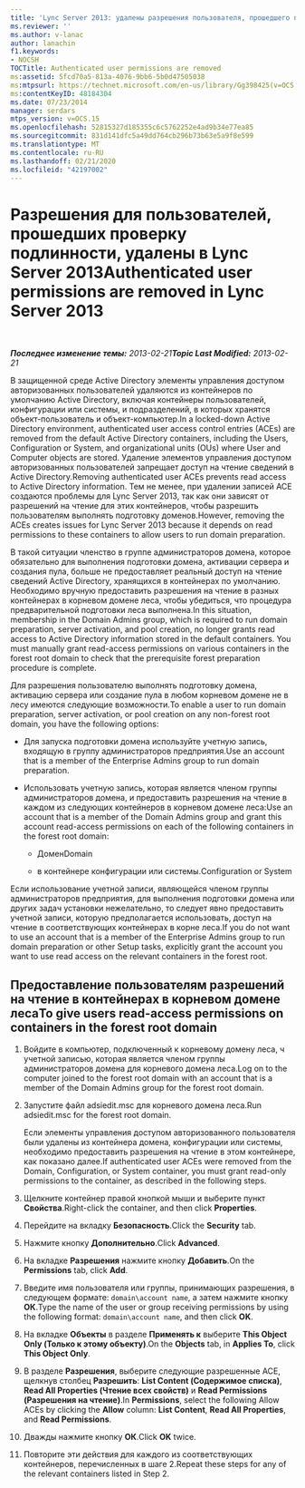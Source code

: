 ```yaml
---
title: 'Lync Server 2013: удалены разрешения пользователя, прошедшего проверку подлинности'
ms.reviewer: ''
ms.author: v-lanac
author: lanachin
f1.keywords:
- NOCSH
TOCTitle: Authenticated user permissions are removed
ms:assetid: 5fcd70a5-813a-4076-9bb6-5b0d47505038
ms:mtpsurl: https://technet.microsoft.com/en-us/library/Gg398425(v=OCS.15)
ms:contentKeyID: 48184304
ms.date: 07/23/2014
manager: serdars
mtps_version: v=OCS.15
ms.openlocfilehash: 52815327d185355c6c5762252e4ad9b34e77ea85
ms.sourcegitcommit: 831d141dfc5a49dd764cb296b73b63e5a9f8e599
ms.translationtype: MT
ms.contentlocale: ru-RU
ms.lasthandoff: 02/21/2020
ms.locfileid: "42197002"
---
```

<div data-xmlns="http://www.w3.org/1999/xhtml">

<div class="topic" data-xmlns="http://www.w3.org/1999/xhtml" data-msxsl="urn:schemas-microsoft-com:xslt" data-cs="https://msdn.microsoft.com/">

<div data-asp="https://msdn2.microsoft.com/asp">

# <a name="authenticated-user-permissions-are-removed-in-lync-server-2013"></a><span data-ttu-id="10b55-102">Разрешения для пользователей, прошедших проверку подлинности, удалены в Lync Server 2013</span><span class="sxs-lookup"><span data-stu-id="10b55-102">Authenticated user permissions are removed in Lync Server 2013</span></span>

</div>

<div id="mainSection">

<div id="mainBody">

<span> </span>

<span data-ttu-id="10b55-103">_**Последнее изменение темы:** 2013-02-21_</span><span class="sxs-lookup"><span data-stu-id="10b55-103">_**Topic Last Modified:** 2013-02-21_</span></span>

<span data-ttu-id="10b55-104">В защищенной среде Active Directory элементы управления доступом авторизованных пользователей удаляются из контейнеров по умолчанию Active Directory, включая контейнеры пользователей, конфигурации или системы, и подразделений, в которых хранятся объект-пользователь и объект-компьютер.</span><span class="sxs-lookup"><span data-stu-id="10b55-104">In a locked-down Active Directory environment, authenticated user access control entries (ACEs) are removed from the default Active Directory containers, including the Users, Configuration or System, and organizational units (OUs) where User and Computer objects are stored.</span></span> <span data-ttu-id="10b55-105">Удаление элементов управления доступом авторизованных пользователей запрещает доступ на чтение сведений в Active Directory.</span><span class="sxs-lookup"><span data-stu-id="10b55-105">Removing authenticated user ACEs prevents read access to Active Directory information.</span></span> <span data-ttu-id="10b55-106">Тем не менее, при удалении записей ACE создаются проблемы для Lync Server 2013, так как они зависят от разрешений на чтение для этих контейнеров, чтобы разрешить пользователям выполнять подготовку доменов.</span><span class="sxs-lookup"><span data-stu-id="10b55-106">However, removing the ACEs creates issues for Lync Server 2013 because it depends on read permissions to these containers to allow users to run domain preparation.</span></span>

<span data-ttu-id="10b55-p102">В такой ситуации членство в группе администраторов домена, которое обязательно для выполнения подготовки домена, активации сервера и создания пула, больше не предоставляет реальный доступ на чтение сведений Active Directory, хранящихся в контейнерах по умолчанию. Необходимо вручную предоставить разрешения на чтение в разных контейнерах в корневом домене леса, чтобы убедиться, что процедура предварительной подготовки леса выполнена.</span><span class="sxs-lookup"><span data-stu-id="10b55-p102">In this situation, membership in the Domain Admins group, which is required to run domain preparation, server activation, and pool creation, no longer grants read access to Active Directory information stored in the default containers. You must manually grant read-access permissions on various containers in the forest root domain to check that the prerequisite forest preparation procedure is complete.</span></span>

<span data-ttu-id="10b55-109">Для разрешения пользователю выполнять подготовку домена, активацию сервера или создание пула в любом корневом домене не в лесу имеются следующие возможности.</span><span class="sxs-lookup"><span data-stu-id="10b55-109">To enable a user to run domain preparation, server activation, or pool creation on any non-forest root domain, you have the following options:</span></span>

  - <span data-ttu-id="10b55-110">Для запуска подготовки домена используйте учетную запись, входящую в группу администраторов предприятия.</span><span class="sxs-lookup"><span data-stu-id="10b55-110">Use an account that is a member of the Enterprise Admins group to run domain preparation.</span></span>

  - <span data-ttu-id="10b55-111">Использовать учетную запись, которая является членом группы администраторов домена, и предоставить разрешения на чтение в каждом из следующих контейнеров в корневом домене леса:</span><span class="sxs-lookup"><span data-stu-id="10b55-111">Use an account that is a member of the Domain Admins group and grant this account read-access permissions on each of the following containers in the forest root domain:</span></span>
    
      - <span data-ttu-id="10b55-112">Домен</span><span class="sxs-lookup"><span data-stu-id="10b55-112">Domain</span></span>
    
      - <span data-ttu-id="10b55-113">в контейнере конфигурации или системы.</span><span class="sxs-lookup"><span data-stu-id="10b55-113">Configuration or System</span></span>

<span data-ttu-id="10b55-114">Если использование учетной записи, являющейся членом группы администраторов предприятия, для выполнения подготовки домена или других задач установки нежелательно, то следует явно предоставить учетной записи, которую предполагается использовать, доступ на чтение в соответствующих контейнерах в корне леса.</span><span class="sxs-lookup"><span data-stu-id="10b55-114">If you do not want to use an account that is a member of the Enterprise Admins group to run domain preparation or other Setup tasks, explicitly grant the account you want to use read access on the relevant containers in the forest root.</span></span>

<div>

## <a name="to-give-users-read-access-permissions-on-containers-in-the-forest-root-domain"></a><span data-ttu-id="10b55-115">Предоставление пользователям разрешений на чтение в контейнерах в корневом домене леса</span><span class="sxs-lookup"><span data-stu-id="10b55-115">To give users read-access permissions on containers in the forest root domain</span></span>

1.  <span data-ttu-id="10b55-116">Войдите в компьютер, подключенный к корневому домену леса, ч учетной записью, которая является членом группы администраторов домена для корневого домена леса.</span><span class="sxs-lookup"><span data-stu-id="10b55-116">Log on to the computer joined to the forest root domain with an account that is a member of the Domain Admins group for the forest root domain.</span></span>

2.  <span data-ttu-id="10b55-117">Запустите файл adsiedit.msc для корневого домена леса.</span><span class="sxs-lookup"><span data-stu-id="10b55-117">Run adsiedit.msc for the forest root domain.</span></span>
    
    <span data-ttu-id="10b55-118">Если элементы управления доступом авторизованного пользователя были удалены из контейнера домена, конфигурации или системы, необходимо предоставить разрешения на чтение в этом контейнере, как показано далее.</span><span class="sxs-lookup"><span data-stu-id="10b55-118">If authenticated user ACEs were removed from the Domain, Configuration, or System container, you must grant read-only permissions to the container, as described in the following steps.</span></span>

3.  <span data-ttu-id="10b55-119">Щелкните контейнер правой кнопкой мыши и выберите пункт **Свойства**.</span><span class="sxs-lookup"><span data-stu-id="10b55-119">Right-click the container, and then click **Properties**.</span></span>

4.  <span data-ttu-id="10b55-120">Перейдите на вкладку **Безопасность**.</span><span class="sxs-lookup"><span data-stu-id="10b55-120">Click the **Security** tab.</span></span>

5.  <span data-ttu-id="10b55-121">Нажмите кнопку **Дополнительно**.</span><span class="sxs-lookup"><span data-stu-id="10b55-121">Click **Advanced**.</span></span>

6.  <span data-ttu-id="10b55-122">На вкладке **Разрешения** нажмите кнопку **Добавить**.</span><span class="sxs-lookup"><span data-stu-id="10b55-122">On the **Permissions** tab, click **Add**.</span></span>

7.  <span data-ttu-id="10b55-123">Введите имя пользователя или группы, принимающих разрешения, в следующем формате: `domain\account name`, а затем нажмите кнопку **ОК**.</span><span class="sxs-lookup"><span data-stu-id="10b55-123">Type the name of the user or group receiving permissions by using the following format: `domain\account name`, and then click **OK**.</span></span>

8.  <span data-ttu-id="10b55-124">На вкладке **Объекты** в разделе **Применять к** выберите **This Object Only (Только к этому объекту)**.</span><span class="sxs-lookup"><span data-stu-id="10b55-124">On the **Objects** tab, in **Applies To**, click **This Object Only**.</span></span>

9.  <span data-ttu-id="10b55-125">В разделе **Разрешения**, выберите следующие разрешенные ACE, щелкнув столбец **Разрешить**: **List Content (Содержимое списка)**, **Read All Properties (Чтение всех свойств)** и **Read Permissions (Разрешения на чтение)**.</span><span class="sxs-lookup"><span data-stu-id="10b55-125">In **Permissions**, select the following Allow ACEs by clicking the **Allow** column: **List Content**, **Read All Properties**, and **Read Permissions**.</span></span>

10. <span data-ttu-id="10b55-126">Дважды нажмите кнопку **ОК**.</span><span class="sxs-lookup"><span data-stu-id="10b55-126">Click **OK** twice.</span></span>

11. <span data-ttu-id="10b55-127">Повторите эти действия для каждого из соответствующих контейнеров, перечисленных в шаге 2.</span><span class="sxs-lookup"><span data-stu-id="10b55-127">Repeat these steps for any of the relevant containers listed in Step 2.</span></span>

</div>

</div>

<span> </span>

</div>

</div>

</div>

